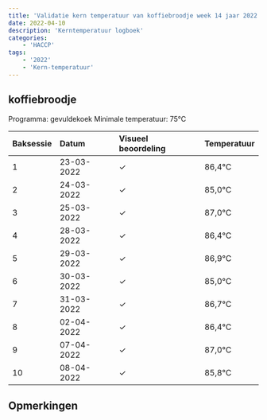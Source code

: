 ```yaml
---
title: 'Validatie kern temperatuur van koffiebroodje week 14 jaar 2022'
date: 2022-04-10
description: 'Kerntemperatuur logboek'
categories:
    - 'HACCP'
tags:
    - '2022'
    - 'Kern-temperatuur'
---
```


## koffiebroodje

Programma: gevuldekoek
Minimale temperatuur: 75°C

| Baksessie | Datum | Visueel beoordeling | Temperatuur |
|:---|:---|:---|:---|
| 1 | 23-03-2022 | &check; | 86,4°C |
| 2 | 24-03-2022 | &check; | 85,0°C |
| 3 | 25-03-2022 | &check; | 87,0°C |
| 4 | 28-03-2022 | &check; | 86,4°C |
| 5 | 29-03-2022 | &check; | 86,9°C |
| 6 | 30-03-2022 | &check; | 85,0°C |
| 7 | 31-03-2022 | &check; | 86,7°C |
| 8 | 02-04-2022 | &check; | 86,4°C |
| 9 | 07-04-2022 | &check; | 87,0°C |
| 10 | 08-04-2022 | &check; | 85,8°C |

## Opmerkingen


